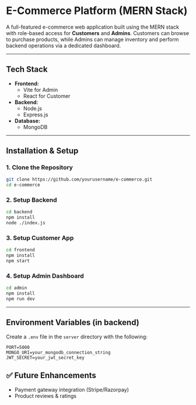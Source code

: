 
#  E-Commerce Platform (MERN Stack)

A full-featured e-commerce web application built using the MERN stack with role-based access for **Customers** and **Admins**. Customers can browse to purchase products, while Admins can manage inventory and perform backend operations via a dedicated dashboard.

---

##  Tech Stack

- **Frontend:**
  - Vite for Admin
  -  React for Customer
- **Backend:**
  - Node.js
  - Express.js
- **Database:**
  - MongoDB

---

## Installation & Setup

### 1. Clone the Repository
```bash
git clone https://github.com/yourusername/e-commerce.git
cd e-commerce
```

### 2. Setup Backend
```bash
cd backend
npm install
node ./index.js
```

### 3. Setup Customer App
```bash
cd frontend
npm install
npm start
```

### 4. Setup Admin Dashboard
```bash
cd admin
npm install
npm run dev
```

---

##  Environment Variables (in backend)

Create a `.env` file in the `server` directory with the following:
```
PORT=5000
MONGO_URI=your_mongodb_connection_string
JWT_SECRET=your_jwt_secret_key
```



## ✅ Future Enhancements
- Payment gateway integration (Stripe/Razorpay)
- Product reviews & ratings

